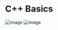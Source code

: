 # C++ Basics
![image](https://user-images.githubusercontent.com/77054201/193451651-c79ef1a8-a60d-476b-8dd9-4ce3493cf804.png)
![image](https://user-images.githubusercontent.com/77054201/193452140-15787e5f-2fc3-42a5-87de-80c6ac6b55d4.png)

